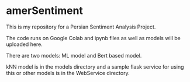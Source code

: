 # amerSentiment

This is my repository for a Persian Sentiment Analysis Project.

The code runs on Google Colab and ipynb files as well as models will be uploaded here. 

There are two models: ML model and Bert based model.

kNN model is in the models directory and a sample flask service for using this or other models is in the WebService directory.
